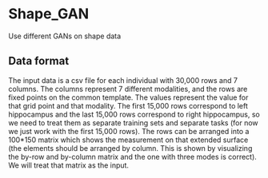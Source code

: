 # Shape_GAN
Use different GANs on shape data

## Data format
The input data is a csv file for each individual with 30,000 rows and 7 columns. The columns represent 7 different modalities, and the rows are fixed points on the common template. The values represent the value for that grid point and that modality. The first 15,000 rows correspond to left hippocampus and the last 15,000 rows correspond to right hippocampus, so we need to treat them as separate training sets and separate tasks (for now we just work with the first 15,000 rows). The rows can be arranged into a 100*150 matrix which shows the measurement on that extended surface (the elements should be arranged by column. This is shown by visualizing the by-row and by-column matrix and the one with three modes is correct). We will treat that matrix as the input.
